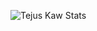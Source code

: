 ![Tejus Kaw Stats](https://github-readme-stats.vercel.app/api?username=tejuskaw&count_private=true&show_icons=true&theme=github_dark)